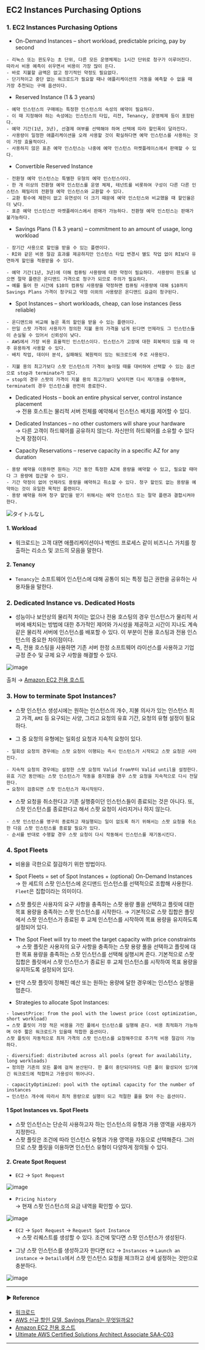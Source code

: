## EC2 Instances Purchasing Options
### 1. EC2 Instances Purchasing Options
- On-Demand Instances – short workload, predictable pricing, pay by second
~~~
- 리눅스 또는 윈도우는 초 단위, 다른 모든 운영체제는 1시간 단위로 청구가 이루어진다. 따라서 비용 예측이 쉬우면서 비용이 가장 많이 든다. 
- 바로 지불할 금액은 없고 장기적인 약정도 필요없다. 
- 단기적이고 중단 없는 워크로드가 필요할 때나 애플리케이션의 거동을 예측할 수 없을 때 가장 추천되는 구매 옵션이다.
~~~

- Reserved Instance (1 & 3 years)
~~~
- 예약 인스턴스의 구매에는 특정한 인스턴스의 속성의 예약이 필요하다.
- 이 때 지정해야 하는 속성에는 인스턴스의 타입, 리전, Tenancy, 운영체제 등이 포함된다. 
- 예약 기간(1년, 3년), 선결제 여부를 선택해야 하며 선택에 따라 할인폭이 달라진다. 
- 사용량이 일정한 애플리케이션을 오래 사용할 것이 확실하다면 예약 인스턴스를 사용하는 것이 가장 효율적이다. 
- 사용하지 않은 표준 예약 인스턴스는 나중에 예약 인스턴스 마켓플레이스에서 판매할 수 있다.
~~~

- Convertible Reserved Instance
~~~
- 전환형 예약 인스턴스는 특별한 유형의 예약 인스턴스이다.
- 한 개 이상의 전환형 예약 인스턴스를 운영 체제, 테넌트를 비롯하여 구성이 다른 다른 인스턴스 패밀리의 전환형 예약 인스턴스와 교환할 수 있다.
- 교환 횟수에 제한이 없고 유연성이 더 크기 때문에 예약 인스턴스와 비교했을 때 할인율은 더 낮다.
- 표준 예약 인스턴스만 마켓플레이스에서 판매가 가능하다. 전환형 예약 인스턴스는 판매가 불가능하다.
~~~

- Savings Plans (1 & 3 years) – commitment to an amount of usage, long workload
~~~
- 장기간 사용으로 할인을 받을 수 있는 플랜이다. 
- RI와 같은 비용 절감 효과를 제공하지만 인스턴스 타입 변경시 별도 작업 없이 RI보다 유연하게 할인을 적용받을 수 있다.

- 예약 기간(1년, 3년)에 더해 컴퓨팅 사용량에 대한 약정이 필요하다. 사용량이 한도를 넘으면 절약 플랜은 온디맨드 가격으로 청구가 되므로 주의가 필요하다.
→ 예를 들어 한 시간에 $10의 컴퓨팅 사용량을 약정하면 컴퓨팅 사용량에 대해 $10까지 Savings Plans 가격이 청구되고 약정 이외의 사용량은 온디맨드 요금이 청구된다.
~~~

- Spot Instances – short workloads, cheap, can lose instances (less reliable)
~~~
- 온디맨드와 비교해 높은 폭의 할인을 받을 수 있는 플랜이다.
- 만일 스팟 가격이 사용자가 정의한 지불 용의 가격을 넘게 된다면 언제라도 그 인스턴스들이 손실될 수 있어서 신뢰성이 낮다.
- AWS에서 가장 비용 효율적인 인스턴스이다. 인스턴스가 고장에 대한 회복력이 있을 때 아주 유용하게 사용할 수 있다.
- 배치 작업, 데이터 분석, 실패해도 복원력이 있는 워크로드에 주로 사용된다.

- 지불 용의 최고가보다 스팟 인스턴스의 가격이 높아질 때를 대비하여 선택할 수 있는 옵션으로 stop과 terminate가 있다.
→ stop의 경우 스팟의 가격이 지불 용의 최고가보다 낮아지면 다시 재기동을 수행하며, terminate의 경우 인스턴스를 완전히 종료한다.
~~~

- Dedicated Hosts – book an entire physical server, control instance placement  
→ 전용 호스트는 물리적 서버 전체를 예약해서 인스턴스 배치를 제어할 수 있다.

- Dedicated Instances – no other customers will share your hardware  
→ 다른 고객이 하드웨어를 공유하지 않는다. 자신만의 하드웨어를 소유할 수 있다는게 장점이다.

- Capacity Reservations – reserve capacity in a specific AZ for any duration
~~~
- 용량 예약을 이용하면 원하는 기간 동안 특정한 AZ에 용량을 예약할 수 있고, 필요할 때마다 그 용량에 접근할 수 있다. 
- 기간 약정이 없어 언제라도 용량을 예약하고 취소할 수 있다. 청구 할인도 없는 용량을 예약하는 것이 유일한 목적인 플랜이다. 
- 용량 예약을 하며 청구 할인을 받기 위해서는 예약 인스턴스 또는 절약 플랜과 결합시켜야 한다.
~~~

![タイトルなし](https://user-images.githubusercontent.com/97398071/232197280-294d4f07-9b90-4253-93ca-c4eb1d2dfa67.png)

#### 1. Workload
- 워크로드는 고객 대면 애플리케이션이나 백엔드 프로세스 같이 비즈니스 가치를 창출하는 리소스 및 코드의 모음을 말한다.

#### 2. Tenancy
- `Tenancy`는 소프트웨어 인스턴스에 대해 공통이 되는 특정 접근 권한을 공유하는 사용자들을 말한다.

### 2. Dedicated Instance vs. Dedicated Hosts
- 성능이나 보안상의 물리적 차이는 없으나 전용 호스팅의 경우 인스턴스가 물리적 서버에 배치되는 방법에 대한 추가적인 제어와 가시성을 제공하고 시간이 지나도 계속 같은 물리적 서버에 인스턴스를 배포할 수 있다. 이 부분이 전용 호스팅과 전용 인스턴스의 중요한 차이점이다.
- 즉, 전용 호스팅을 사용하면 기존 서버 한정 소프트웨어 라이선스를 사용하고 기업 규정 준수 및 규제 요구 사항을 해결할 수 있다.

![image](https://user-images.githubusercontent.com/97398071/232194586-44a641d5-1781-4658-85fa-71fc944813ed.png)

출처 → [Amazon EC2 전용 호스트](https://aws.amazon.com/ko/ec2/dedicated-hosts/)

### 3. How to terminate Spot Instances?
- 스팟 인스턴스 생성시에는 원하는 인스턴스의 개수, 지불 의사가 있는 인스턴스 최고 가격, `AMI` 등 요구되는 사양, 그리고 요청의 유효 기간, 요청의 유형 설정이 필요하다.

- 그 중 요청의 유형에는 일회성 요청과 지속적 요청이 있다.
~~~
- 일회성 요청의 경우에는 스팟 요청이 이행되는 즉시 인스턴스가 시작되고 스팟 요청은 사라진다.

- 지속적 요청의 경우에는 설정한 스팟 요청의 Valid from부터 Valid until을 설정한다. 유효 기간 동안에는 스팟 인스턴스가 작동을 중지했을 경우 스팟 요청을 지속적으로 다시 전달한다. 
→ 요청이 검증되면 스팟 인스턴스가 재시작된다.
~~~

- 스팟 요청을 취소한다고 기존 실행중이던 인스턴스들이 종료되는 것은 아니다. 또, 스팟 인스턴스를 종료한다고 해서 스팟 요청이 사라지거나 하지 않는다.
~~~
- 스팟 인스턴스를 영구히 종료하고 재실행되는 일이 없도록 하기 위해서는 스팟 요청을 취소한 다음 스팟 인스턴스를 종료할 필요가 있다.
- 순서를 반대로 수행할 경우 스팟 요청이 다시 작동해서 인스턴스를 재기동시킨다.
~~~


### 4. Spot Fleets
- 비용을 극한으로 절감하기 위한 방법이다.

- Spot Fleets = set of Spot Instances + (optional) On-Demand Instances  
→ 한 세트의 스팟 인스턴스에 온디맨드 인스턴스를 선택적으로 조합해 사용한다. `Fleet`은 집합이라는 의미이다.

- 스팟 플릿은 사용자의 요구 사항을 충족하는 스팟 용량 풀을 선택하고 플릿에 대한 목표 용량을 충족하는 스팟 인스턴스를 시작한다.
→ 기본적으로 스팟 집합은 플릿에서 스팟 인스턴스가 종료된 후 교체 인스턴스를 시작하여 목표 용량을 유지하도록 설정되어 있다.

- The Spot Fleet will try to meet the target capacity with price constraints  
→ 스팟 플릿은 사용자의 요구 사항을 충족하는 스팟 용량 풀을 선택하고 플릿에 대한 목표 용량을 충족하는 스팟 인스턴스를 선택해 실행시켜 준다. 기본적으로 스팟 집합은 플릿에서 스팟 인스턴스가 종료된 후 교체 인스턴스를 시작하여 목표 용량을 유지하도록 설정되어 있다.

- 만약 스팟 플릿이 정해진 예산 또는 원하는 용량에 달한 경우에는 인스턴스 실행을 멈춘다.

- Strategies to allocate Spot Instances:
~~~
- lowestPrice: from the pool with the lowest price (cost optimization, short workload)
→ 스팟 플릿이 가장 적은 비용을 가진 풀에서 인스턴스를 실행해 준다. 비용 최적화가 가능하며 아주 짧은 워크로드가 있을때 적합한 옵션이다.
스팟 플릿이 자동적으로 최저 가격의 스팟 인스턴스를 요청해주므로 추가적 비용 절감이 가능하다.

- diversified: distributed across all pools (great for availability, long workloads)
→ 정의한 기존의 모든 풀에 걸쳐 분산된다. 한 풀이 중단되더라도 다른 풀이 활성되어 있기에 긴 워크로드에 적합하고 가용성이 뛰어나다. 

- capacityOptimized: pool with the optimal capacity for the number of instances
→ 인스턴스 개수에 따라서 최적 용량으로 실행이 되고 적절한 풀을 찾아 주는 옵션이다. 
~~~

#### 1 Spot Instances vs. Spot Fleets
- 스팟 인스턴스는 단순히 사용하고자 하는 인스턴스의 유형과 가용 영역을 사용자가 지정한다.
- 스팟 플릿은 조건에 따라 인스턴스 유형과 가용 영역을 자동으로 선택해준다. 그러므로 스팟 플릿을 이용하면 인스턴스 유형이 다양하게 정의될 수 있다.

#### 2. Create Spot Request
- `EC2` → `Spot Request`

![image](https://user-images.githubusercontent.com/97398071/232196181-fd4bf1c1-55b3-4ff4-bd25-e774e518c606.png)

- `Pricing history`  
→ 현재 스팟 인스턴스의 요금 내역을 확인할 수 있다.

![image](https://user-images.githubusercontent.com/97398071/232196239-705bf034-0f1a-4022-abd0-5d1dfb8e4d7b.png)

- `EC2` → `Spot Request` → `Request Spot Instance`  
→ 스팟 리퀘스트를 생성할 수 있다. 조건에 맞다면 스팟 인스턴스가 생성된다.

- 그냥 스팟 인스턴스를 생성하고자 한다면 `EC2` → `Instances` → `Launch an instance` → `Details`에서 스팟 인스턴스 요청을 체크하고 상세 설정하는 것만으로 충분하다.

![image](https://user-images.githubusercontent.com/97398071/232196821-a243c105-e43d-4292-9acf-27e3f9198158.png)

---
#### ▶ Reference
- [워크로드](https://docs.aws.amazon.com/ko_kr/wellarchitected/latest/userguide/workloads.html)
- [AWS 신규 할인 모델, Savings Plans는 무엇일까요?](https://www.bespinglobal.com/aws-discount-model-saving-plan/)
- [Amazon EC2 전용 호스트](https://aws.amazon.com/ko/ec2/dedicated-hosts/)
- [Ultimate AWS Certified Solutions Architect Associate SAA-C03](https://www.udemy.com/course/aws-certified-solutions-architect-associate-saa-c03/)
---